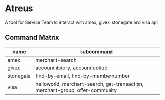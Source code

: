 # Atreus

A tool for Service Team to interact with amex, givex, stonegate and visa api


## Command Matrix
| name      | subcommand                                                                    |
| ----------| ------------------------------------------------------------------------------|
| amex      | merchant-search                                                               |
| givex     | accounthistory, accountlookup                                                 |
| stonegate | find-by-email, find-by-membernumber                                           |
| visa      | helloworld, merchant-search, get-transaction, merchant-group, offer-community |
